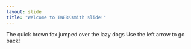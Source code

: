 ```yaml
---
layout: slide
title: "Welcome to TWERKsmith slide!"
---
```

The quick brown fox jumped over the lazy dogs
Use the left arrow to go back!
